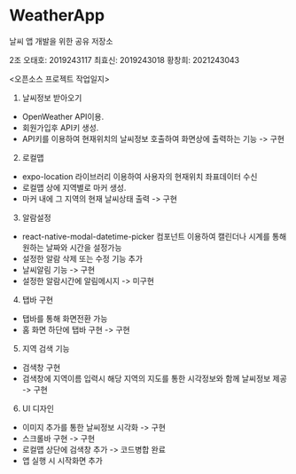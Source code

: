 # WeatherApp
날씨 앱 개발을 위한 공유 저장소

2조
오태호: 2019243117
최효신: 2019243018
황창희: 2021243043

<오픈소스 프로젝트 작업일지>
1. 날씨정보 받아오기
- OpenWeather API이용.
- 회원가입후 API키 생성.
- API키를 이용하여 현재위치의 날씨정보 호출하여 화면상에 출력하는 기능 -> 구현

2. 로컬맵 
- expo-location 라이브러리 이용하여 사용자의 현재위치 좌표데이터 수신
- 로컬맵 상에 지역별로 마커 생성.
- 마커 내에 그 지역의 현재 날씨상태 출력 -> 구현

3. 알람설정
- react-native-modal-datetime-picker 컴포넌트 이용하여 캘린더나 시계를 통해 원하는 날짜와 시간을 설정가능
- 설정한 알람 삭제 또는 수정 기능 추가
- 날씨알림 기능 -> 구현
- 설정한 알람시간에 알림메시지 -> 미구현

4. 탭바 구현
- 탭바를 통해 화면전환 가능
- 홈 화면 하단에 탭바 구현 -> 구현

5. 지역 검색 기능
- 검색창 구현
- 검색창에 지역이름 입력시 해당 지역의 지도를 통한 시각정보와 함께 날씨정보 제공 -> 구현

6. UI 디자인 
- 이미지 추가를 통한 날씨정보 시각화 -> 구현
- 스크롤바 구현 -> 구현
- 로컬맵 상단에 검색창 추가 -> 코드병합 완료
- 앱 실행 시 시작화면 추가

